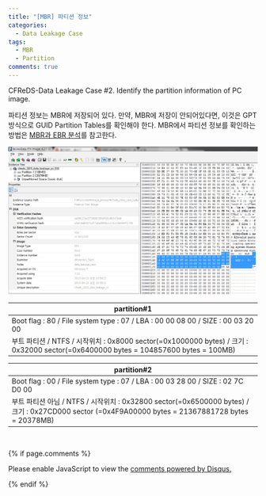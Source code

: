 ```yaml
---
title: "[MBR] 파티션 정보"
categories:
  - Data Leakage Case
tags:
  - MBR
  - Partition
comments: true
---
```


CFReDS-Data Leakage Case #2. Identify the partition information of PC image.

파티션 정보는 MBR에 저장되어 있다. 만약, MBR에 저장이 안되어있다면, 이것은 GPT 방식으로 GUID Partition Tables를 확인해야 한다.
MBR에서 파티션 정보를 확인하는 방법은 [MBR과 EBR 분석](https://c0msherl0ck.github.io/file%20system/post-MBR/)를 참고한다.

<center><p><img src="/assets/2018-08-10-post-data_leakage_case_2/1.jpg"></p></center>

|partition#1|
|---|
|Boot flag : 80 / File system type : 07 / LBA : 00 00 08 00 / SIZE : 00 03 20 00|
|부트 파티션 / NTFS / 시작위치 : 0x8000 sector(=0x1000000 bytes) / 크기 : 0x32000 sector(=0x6400000 bytes = 104857600 bytes = 100MB)|

|partition#2|
|---|
|Boot flag : 00 / File system type : 07 / LBA : 00 03 28 00 / SIZE : 02 7C D0 00|
|부트 파티션 아님 / NTFS / 시작위치 : 0x32800 sector(=0x6500000 bytes) / 크기 : 0x27CD000 sector (=0x4F9A00000 bytes = 21367881728 bytes = 20378MB)|

<br>

{% if page.comments %}

<div id="disqus_thread"></div>
<script>

/**
*  RECOMMENDED CONFIGURATION VARIABLES: EDIT AND UNCOMMENT THE SECTION BELOW TO INSERT DYNAMIC VALUES FROM YOUR PLATFORM OR CMS.
*  LEARN WHY DEFINING THESE VARIABLES IS IMPORTANT: https://disqus.com/admin/universalcode/#configuration-variables*/
/*
var disqus_config = function () {
this.page.url = PAGE_URL;  // Replace PAGE_URL with your page's canonical URL variable
this.page.identifier = PAGE_IDENTIFIER; // Replace PAGE_IDENTIFIER with your page's unique identifier variable
};
*/
(function() { // DON'T EDIT BELOW THIS LINE
var d = document, s = d.createElement('script');
s.src = 'https://https-c0msherl0ck-github-io.disqus.com/embed.js';
s.setAttribute('data-timestamp', +new Date());
(d.head || d.body).appendChild(s);
})();
</script>
<noscript>Please enable JavaScript to view the <a href="https://disqus.com/?ref_noscript">comments powered by Disqus.</a></noscript>
                            
{% endif %}
